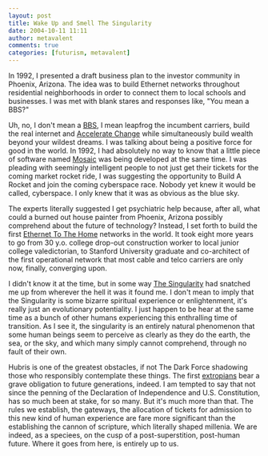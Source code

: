 ```yaml
---
layout: post
title: Wake Up and Smell The Singularity
date: 2004-10-11 11:11
author: metavalent
comments: true
categories: [futurism, metavalent]
---
```

In 1992, I presented a draft business plan to the investor community in Phoenix, Arizona.  The idea was to build Ethernet networks throughout residential neighborhoods in order to connect them to local schools and businesses.  I was met with blank stares and responses like, "You mean a BBS?"

Uh, no, I don't mean a <a href="http://en.wikipedia.org/wiki/Bulletin_board_system">BBS</a>, I mean leapfrog the incumbent carriers, build the real internet and <a href="http://accelerating.org/">Accelerate Change</a> while simultaneously build wealth beyond your wildest dreams.  I was talking about being a positive force for good in the world. In 1992, I had absolutely no way to know that a little piece of software named <a href="http://en.wikipedia.org/wiki/Mosaic_browser">Mosaic</a> was being developed at the same time.  I was pleading with seemingly intelligent people to not just get their tickets for the coming market rocket ride, I was suggesting the opportunity to Build A Rocket and join the coming cyberspace race.  Nobody yet knew it would be called, cyberspace.  I only knew that it was as obvious as the blue sky.

The experts literally suggested I get psychiatric help because, after all, what could a burned out house painter from Phoenix, Arizona possibly comprehend about the future of technology?  Instead, I set forth to build the first <a href="http://en.wikipedia.org/wiki/ETTH">Ethernet To The Home</a> networks in the world.  It took eight more years to go from 30 y.o. college drop-out construction worker to local junior college valedictorian, to Stanford University graduate and co-architect of the first operational network that most cable and telco carriers are only now, finally, converging upon.

I didn't know it at the time, but in some way <a href="http://accelerating.org/articles/comingtechsingularity.html">The Singularity</a> had snatched me up from wherever the hell it was it found me.  I don't mean to imply that the Singularity is some bizarre spiritual experience or enlightenment, it's really just an evolutionary potentiality.  I just happen to be hear at the same time as a bunch of other humans experiencing this enthralling time of transition.  As I see it, the singularity is an entirely natural phenomenon that some human beings seem to perceive as clearly as they do the earth, the sea, or the sky, and which many simply cannot comprehend, through no fault of their own.  

Hubris is one of the greatest obstacles, if not The Dark Force shadowing those who responsibly contemplate these things.  The first <a href="http://extropy.org/">extropians</a> bear a grave obligation to future generations, indeed. I am tempted to say that not since the penning of the Declaration of Independence and U.S. Constitution, has so much been at stake, for so many. But it's much more than that.  The rules we establish, the gateways, the allocation of tickets for admission to this new kind of human experience are fare more significant than the establishing the cannon of scripture, which literally shaped millenia.  We are indeed, as a speciees, on the cusp of a post-superstition, post-human future.  Where it goes from here, is entirely up to us.
